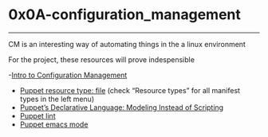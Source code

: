 # 0x0A-configuration_management
---
CM is an interesting way of automating things in the a linux environment

For the project, these resources will prove indespensible


-[Intro to Configuration Management](https://intranet.alxswe.com/rltoken/GL30hu-aRcKzPOvK8JO-Bg)
- [Puppet resource type: file](https://intranet.alxswe.com/rltoken/WON0M4DNRabf88KAG_pDUA) (check “Resource types” for all manifest types in the left menu)
- [Puppet’s Declarative Language: Modeling Instead of Scripting](https://intranet.alxswe.com/rltoken/0V2fBdafkfKPMxA1umea3Q)
- [Puppet lint](https://intranet.alxswe.com/rltoken/CRUMeEMdcX-UtbWsUM9xLQ)
- [Puppet emacs mode](https://intranet.alxswe.com/rltoken/MzHXCntAkPzOqMnI6_rpWQ)
